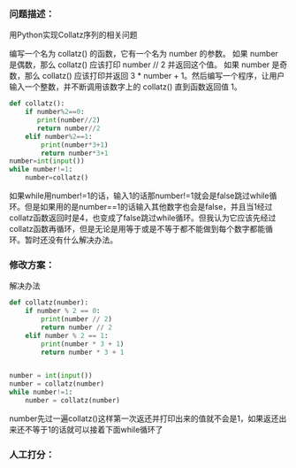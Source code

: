### 问题描述：
<p>用Python实现Collat​​z序列的相关问题</p>
编写一个名为 collatz() 的函数，它有一个名为 number 的参数。 如果 number 是偶数，那么 collatz() 应该打印 number // 2 并返回这个值。 如果 number 是奇数，那么 collatz() 应该打印并返回 3 * number + 1。然后编写一个程序，让用户输入一个整数，并不断调用该数字上的 collatz() 直到函数返回值 1。

```python
def collatz():
    if number%2==0:
       print(number//2)
       return number//2
    elif number%2==1:
        print(number*3+1)
        return number*3+1
number=int(input())
while number!=1:
    number=collatz()


```
如果while用number!=1的话，输入1的话那number!=1就会是false跳过while循环。但是如果用的是number==1的话输入其他数字也会是false，并且当1经过collatz函数返回时是4，也变成了false跳过while循环。但我认为它应该先经过collatz函数再循环，但是无论是用等于或是不等于都不能做到每个数字都能循环。暂时还没有什么解决办法。 
### 修改方案：
解决办法

```python
def collatz(number):
    if number % 2 == 0:
        print(number // 2)
        return number // 2
    elif number % 2 == 1:
        print(number * 3 + 1)
        return number * 3 + 1


number = int(input())
number = collatz(number)
while number!=1:
    number = collatz(number)


```
number先过一遍collatz()这样第一次返还并打印出来的值就不会是1，如果返还出来还不等于1的话就可以接着下面while循环了

### 人工打分：
